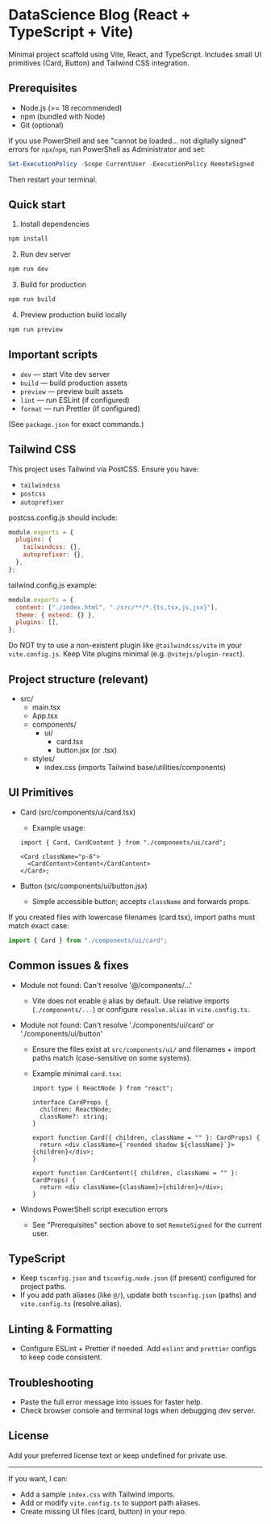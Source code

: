 # DataScience Blog (React + TypeScript + Vite)

Minimal project scaffold using Vite, React, and TypeScript. Includes small UI primitives (Card, Button) and Tailwind CSS integration.

## Prerequisites

- Node.js (>= 18 recommended)
- npm (bundled with Node)
- Git (optional)

If you use PowerShell and see "cannot be loaded... not digitally signed" errors for `npx`/`npm`, run PowerShell as Administrator and set:

```powershell
Set-ExecutionPolicy -Scope CurrentUser -ExecutionPolicy RemoteSigned
```

Then restart your terminal.

## Quick start

1. Install dependencies

```bash
npm install
```

2. Run dev server

```bash
npm run dev
```

3. Build for production

```bash
npm run build
```

4. Preview production build locally

```bash
npm run preview
```

## Important scripts

- `dev` — start Vite dev server
- `build` — build production assets
- `preview` — preview built assets
- `lint` — run ESLint (if configured)
- `format` — run Prettier (if configured)

(See `package.json` for exact commands.)

## Tailwind CSS

This project uses Tailwind via PostCSS. Ensure you have:

- `tailwindcss`
- `postcss`
- `autoprefixer`

postcss.config.js should include:

```js
module.exports = {
  plugins: {
    tailwindcss: {},
    autoprefixer: {},
  },
};
```

tailwind.config.js example:

```js
module.exports = {
  content: ["./index.html", "./src/**/*.{ts,tsx,js,jsx}"],
  theme: { extend: {} },
  plugins: [],
};
```

Do NOT try to use a non-existent plugin like `@tailwindcss/vite` in your `vite.config.js`. Keep Vite plugins minimal (e.g. `@vitejs/plugin-react`).

## Project structure (relevant)

- src/
  - main.tsx
  - App.tsx
  - components/
    - ui/
      - card.tsx
      - button.jsx (or .tsx)
  - styles/
    - index.css (imports Tailwind base/utilities/components)

## UI Primitives

- Card (src/components/ui/card.tsx)

  - Example usage:

  ```tsx
  import { Card, CardContent } from "./components/ui/card";

  <Card className="p-6">
    <CardContent>Content</CardContent>
  </Card>;
  ```

- Button (src/components/ui/button.jsx)
  - Simple accessible button; accepts `className` and forwards props.

If you created files with lowercase filenames (card.tsx), import paths must match exact case:

```ts
import { Card } from "./components/ui/card";
```

## Common issues & fixes

- Module not found: Can't resolve '@/components/...'

  - Vite does not enable `@` alias by default. Use relative imports (`./components/...`) or configure `resolve.alias` in `vite.config.ts`.

- Module not found: Can't resolve './components/ui/card' or './components/ui/button'

  - Ensure the files exist at `src/components/ui/` and filenames + import paths match (case-sensitive on some systems).
  - Example minimal `card.tsx`:

    ```tsx
    import type { ReactNode } from "react";

    interface CardProps {
      children: ReactNode;
      className?: string;
    }

    export function Card({ children, className = "" }: CardProps) {
      return <div className={`rounded shadow ${className}`}>{children}</div>;
    }

    export function CardContent({ children, className = "" }: CardProps) {
      return <div className={className}>{children}</div>;
    }
    ```

- Windows PowerShell script execution errors
  - See "Prerequisites" section above to set `RemoteSigned` for the current user.

## TypeScript

- Keep `tsconfig.json` and `tsconfig.node.json` (if present) configured for project paths.
- If you add path aliases (like `@/`), update both `tsconfig.json` (paths) and `vite.config.ts` (resolve.alias).

## Linting & Formatting

- Configure ESLint + Prettier if needed. Add `eslint` and `prettier` configs to keep code consistent.

## Troubleshooting

- Paste the full error message into issues for faster help.
- Check browser console and terminal logs when debugging dev server.

## License

Add your preferred license text or keep undefined for private use.

---

If you want, I can:

- Add a sample `index.css` with Tailwind imports.
- Add or modify `vite.config.ts` to support path aliases.
- Create missing UI files (card, button) in your repo.
